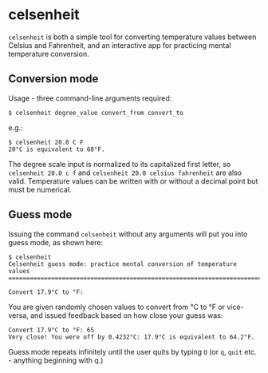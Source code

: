 # celsenheit

`celsenheit` is both a simple tool for converting temperature values between
Celsius and Fahrenheit, and an interactive app for practicing mental
temperature conversion.

## Conversion mode

Usage - three command-line arguments required:
```
$ celsenheit degree_value convert_from convert_to
```
e.g.:
```
$ celsenheit 20.0 C F
20°C is equivalent to 68°F.
```

The degree scale input is normalized to its capitalized first letter, so
`celsenheit 20.0 c f` and `celsenheit 20.0 celsius fahrenheit` are also valid.
Temperature values can be written with or without a decimal point but must be
numerical.

## Guess mode

Issuing the command `celsenheit` without any arguments will put you into guess
mode, as shown here:

```
$ celsenheit
Celsenheit guess mode: practice mental conversion of temperature values
=======================================================================

Convert 17.9°C to °F: 
```

You are given randomly chosen values to convert from °C to °F or vice-versa,
and issued feedback based on how close your guess was:

```
Convert 17.9°C to °F: 65
Very close! You were off by 0.4232°C: 17.9°C is equivalent to 64.2°F.
```

Guess mode repeats infinitely until the user quits by typing `Q` (or `q`,
`quit` etc. - anything beginning with q.) 
